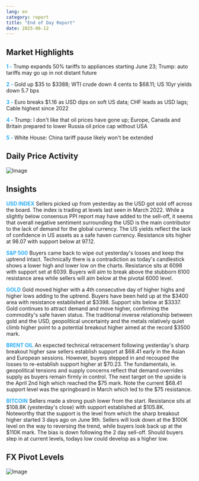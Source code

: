 ```yaml
---
lang: en
category: report
title: "End of Day Report"
date: 2025-06-12
---
```



<h2>Market Highlights</h2>
<strong style="color: #2caef7;">1 - </strong> Trump expands 50% tariffs to appliances starting June 23; Trump: auto tariffs may go up in not distant future

<strong style="color: #2caef7;">2 - </strong> Gold up $35 to $3388; WTI crude down 4 cents to $68.11; US 10yr yields down 5.7 bps

<strong style="color: #2caef7;">3 - </strong> Euro breaks $1.16 as USD dips on soft US data; CHF leads as USD lags; Cable highest since 2022

<strong style="color: #2caef7;">4 - </strong> Trump: I don't like that oil prices have gone up; Europe, Canada and Britain prepared to lower Russia oil price cap without USA

<strong style="color: #2caef7;">5 - </strong> White House: China tariff pause likely won't be extended



<h2>Daily Price Activity</h2>
<img src="https://markleighedu.github.io/img/Jun-2025/12-Jun-2025/price.jpg" alt="Image"/>

<h2>Insights</h2>
<strong style="color: #2caef7;">USD INDEX</strong> Sellers picked up from yesterday as the USD got sold off across the board. The index is trading at levels last seen in March 2022. While a slightly below consensus PPI report may have added to the sell-off, it seems that overall negative sentiment surrounding the USD is the main contributor to the lack of demand for the global currency. The US yields reflect the lack of confidence in US assets as a safe haven currency. Resistance sits higher at 98.07 with support below at 97.12.  

<strong style="color: #2caef7;">S&P 500</strong> Buyers came back to wipe out yesterday's losses and keep the uptrend intact. Technically there is a contradiction as today's candlestick shows a lower high and lower low on the charts. Resistance sits at 6098 with support set at 6039. Buyers will aim to break above the stubborn 6100 resistance area while sellers will aim below at the pivotal 6000 level.

<strong style="color: #2caef7;">GOLD</strong> Gold moved higher with a 4th consecutive day of higher highs and higher lows adding to the uptrend. Buyers have been held up at the $3400 area with resistance established at $3398. Support sits below at $3337. Gold continues to attract demand and move higher, confirming the commodity's safe haven status. The traditional inverse relationship between gold and the USD, geopolitical uncertainty and the metals relatively quiet climb higher point to a potential breakout higher aimed at the record $3500 mark. 

<strong style="color: #2caef7;">BRENT OIL</strong> An expected technical retracement following yesterday's sharp breakout higher saw sellers establish support at $68.41 early in the Asian and European sessions. However, buyers stepped in and recouped the losses to re-establish support higher at $70.23. The fundamentals, ie. geopolitical tensions and supply concerns reflect that demand overrides supply as buyers remain firmly in control. The next target on the upside is the April 2nd high which reached the $75 mark. Note the current $68.41 support level was the springboard in March which led to the $75 resistance.

<strong style="color: #2caef7;">BITCOIN</strong> Sellers made a strong push lower from the start. Resistance sits at $108.8K (yesterday's close) with support established at $105.8K. Noteworthy that the support is the level from which the sharp breakout higher started 3 days ago on June 9th. Sellers will look down at the $100K level on the way to reversing the trend, while buyers look back up at the $110K mark. The bias is down following the 2 day sell-off. Should buyers step in at current levels, todays low could develop as a higher low. 



<h2>FX Pivot Levels</h2>
<img src="https://markleighedu.github.io/img/Jun-2025/12-Jun-2025/pivot.jpg" alt="Image"/>